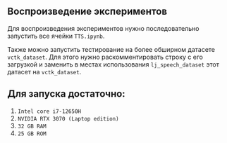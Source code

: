 ## Воспроизведение экспериментов

Для воспроизведения экспериментов нужно последовательно запустить все ячейки `TTS.ipynb`.

Также можно запустить тестирование на более обширном датасете `vctk_dataset`. Для этого нужно раскомментировать строку с его загрузкой и заменить в местах использования `lj_speech_dataset` этот датасет на `vctk_dataset`.

## Для запуска достаточно:
1. `Intel core i7-12650H`
1. `NVIDIA RTX 3070 (Laptop edition)`
1. `32 GB RAM`
1. `25 GB ROM`
